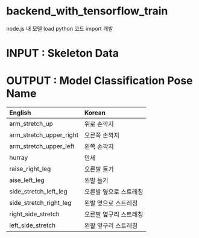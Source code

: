 # backend_with_tensorflow_train
node.js 내 모델 load python 코드 import 개발

# INPUT : Skeleton Data


# OUTPUT : Model Classification Pose Name
|English|Korean|
|:-|:-|
arm_stretch_up            |위로 손깍지
arm_stretch_upper_right   |오른쪽 손깍지
arm_stretch_upper_left    |왼쪽 손깍지
hurray                    |만세
raise_right_leg           |오른발 들기
aise_left_leg            |왼발 들기
side_stretch_left_leg     |오른발 옆으로 스트레칭
side_stretch_right_leg    |왼발 옆으로 스트레칭
right_side_stretch        |오른팔 옆구리 스트레칭
left_side_stretch         |왼팔 옆구리 스트레칭
